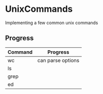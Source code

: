 # UnixCommands
Implementing a few common unix commands  

## Progress
| Command | Progress                   |
| ------- | -------------------------- |
| wc      | can parse options          |
| ls      |                            |
| grep    |                            |
| ed      |                            |
